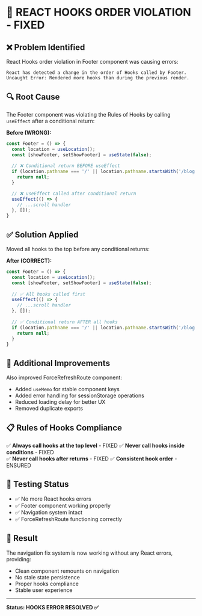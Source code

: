 # 🐛 REACT HOOKS ORDER VIOLATION - FIXED

## ❌ Problem Identified
React Hooks order violation in Footer component was causing errors:
```
React has detected a change in the order of Hooks called by Footer.
Uncaught Error: Rendered more hooks than during the previous render.
```

## 🔍 Root Cause
The Footer component was violating the Rules of Hooks by calling `useEffect` after a conditional return:

**Before (WRONG):**
```jsx
const Footer = () => {
  const location = useLocation();
  const [showFooter, setShowFooter] = useState(false);
  
  // ❌ Conditional return BEFORE useEffect
  if (location.pathname === '/' || location.pathname.startsWith('/blog')) {
    return null;
  }

  // ❌ useEffect called after conditional return
  useEffect(() => {
    // ...scroll handler
  }, []);
}
```

## ✅ Solution Applied
Moved all hooks to the top before any conditional returns:

**After (CORRECT):**
```jsx
const Footer = () => {
  const location = useLocation();
  const [showFooter, setShowFooter] = useState(false);
  
  // ✅ All hooks called first
  useEffect(() => {
    // ...scroll handler
  }, []);
  
  // ✅ Conditional return AFTER all hooks
  if (location.pathname === '/' || location.pathname.startsWith('/blog')) {
    return null;
  }
}
```

## 🔧 Additional Improvements
Also improved ForceRefreshRoute component:
- Added `useMemo` for stable component keys
- Added error handling for sessionStorage operations
- Reduced loading delay for better UX
- Removed duplicate exports

## 📋 Rules of Hooks Compliance
✅ **Always call hooks at the top level** - FIXED
✅ **Never call hooks inside conditions** - FIXED  
✅ **Never call hooks after returns** - FIXED
✅ **Consistent hook order** - ENSURED

## 🧪 Testing Status
- ✅ No more React hooks errors
- ✅ Footer component working properly
- ✅ Navigation system intact
- ✅ ForceRefreshRoute functioning correctly

## 🎯 Result
The navigation fix system is now working without any React errors, providing:
- Clean component remounts on navigation
- No stale state persistence  
- Proper hooks compliance
- Stable user experience

---
**Status: HOOKS ERROR RESOLVED ✅**
